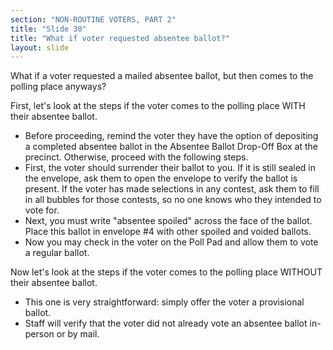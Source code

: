 ```yaml
---
section: "NON-ROUTINE VOTERS, PART 2"
title: "Slide 30"
title: "What if voter requested absentee ballot?"
layout: slide
---
```


What if a voter requested a mailed absentee ballot, but then comes to the polling place anyways?

First, let's look at the steps if the voter comes to the polling place WITH their absentee ballot.

- Before proceeding, remind the voter they have the option of depositing a completed absentee ballot in the Absentee Ballot Drop-Off Box at the precinct. Otherwise, proceed with the following steps.
- First, the voter should surrender their ballot to you. If it is still sealed in the envelope, ask them to open the envelope to verify the ballot is present. If the voter has made selections in any contest, ask them to fill in all bubbles for those contests, so no one knows who they intended to vote for.
- Next, you must write "absentee spoiled" across the face of the ballot. Place this ballot in envelope #4 with other spoiled and voided ballots.
- Now you may check in the voter on the Poll Pad and allow them to vote a regular ballot.

Now let's look at the steps if the voter comes to the polling place WITHOUT their absentee ballot.

- This one is very straightforward: simply offer the voter a provisional ballot.
- Staff will verify that the voter did not already vote an absentee ballot in-person or by mail.



